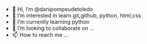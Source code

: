 - 👋 Hi, I’m @danipompeudetoledo
- 👀 I’m interested in learn git,github, python, html,css
- 🌱 I’m currently learning python
- 💞️ I’m looking to collaborate on ...
- 📫 How to reach me ...

<!---
danipompeudetoledo/danipompeudetoledo is a ✨ special ✨ repository because its `README.md` (this file) appears on your GitHub profile.
You can click the Preview link to take a look at your changes.
--->
